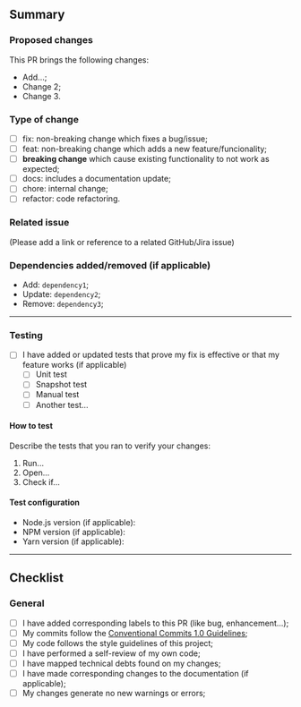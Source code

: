 ## Summary

### Proposed changes

This PR brings the following changes:

- Add...;
- Change 2;
- Change 3.

### Type of change

- [ ] fix: non-breaking change which fixes a bug/issue;
- [ ] feat: non-breaking change which adds a new feature/funcionality;
- [ ] **breaking change** which cause existing functionality to not work as expected;
- [ ] docs: includes a documentation update;
- [ ] chore: internal change;
- [ ] refactor: code refactoring.

### Related issue

(Please add a link or reference to a related GitHub/Jira issue)

### Dependencies added/removed (if applicable)

- Add: `dependency1`;
- Update: `dependency2`;
- Remove: `dependency3`;

---

### Testing

- [ ] I have added or updated tests that prove my fix is effective or that my feature works (if applicable)
  - [ ] Unit test
  - [ ] Snapshot test
  - [ ] Manual test
  - [ ] Another test...

#### How to test

Describe the tests that you ran to verify your changes:

1. Run...
2. Open...
3. Check if...

#### Test configuration

- Node.js version (if applicable):
- NPM version (if applicable):
- Yarn version (if applicable):

---

## Checklist

### General

- [ ] I have added corresponding labels to this PR (like bug, enhancement...);
- [ ] My commits follow the [Conventional Commits 1.0 Guidelines](https://www.conventionalcommits.org/en/v1.0.0/);
- [ ] My code follows the style guidelines of this project;
- [ ] I have performed a self-review of my own code;
- [ ] I have mapped technical debts found on my changes;
- [ ] I have made corresponding changes to the documentation (if applicable);
- [ ] My changes generate no new warnings or errors;
